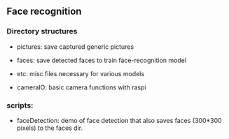 ## Face recognition

### Directory structures

- pictures: save captured generic pictures

- faces: save detected faces to train face-recognition model

- etc: misc files necessary for various models

- cameraIO: basic camera functions with raspi

### scripts:

- faceDetection: demo of face detection that also saves faces (300*300 pixels) to the faces dir.

